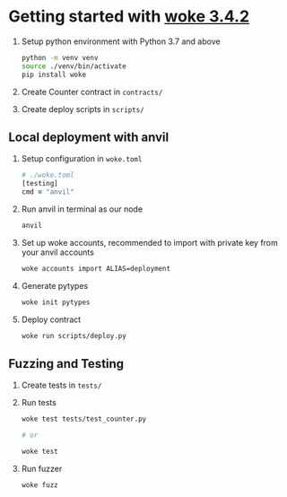 # Getting started with [woke 3.4.2](https://github.com/Ackee-Blockchain/woke)

1. Setup python environment with Python 3.7 and above

   ```zsh
   python -m venv venv
   source ./venv/bin/activate
   pip install woke
   ```

1. Create Counter contract in `contracts/`

1. Create deploy scripts in `scripts/`

## Local deployment with anvil

1. Setup configuration in `woke.toml`

   ```zsh
   # ./woke.toml
   [testing]
   cmd = "anvil"
   ```

1. Run anvil in terminal as our node

   ```zsh
   anvil
   ```

1. Set up woke accounts, recommended to import with private key from your anvil accounts

   ```zsh
   woke accounts import ALIAS=deployment
   ```

1. Generate pytypes

   ```zsh
   woke init pytypes
   ```

1. Deploy contract

   ```zsh
   woke run scripts/deploy.py
   ```

## Fuzzing and Testing

1. Create tests in `tests/`

1. Run tests

   ```zsh
   woke test tests/test_counter.py

   # or

   woke test
   ```

1. Run fuzzer

   ```zsh
   woke fuzz
   ```

